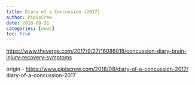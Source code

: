 ```yaml
---
title: Diary of a Concussion (2017)
author: PipisCrew
date: 2018-08-31
categories: [news]
toc: true
---
```


https://www.theverge.com/2017/9/27/16086018/concussion-diary-brain-injury-recovery-symptoms

origin - https://www.pipiscrew.com/2018/08/diary-of-a-concussion-2017/ diary-of-a-concussion-2017